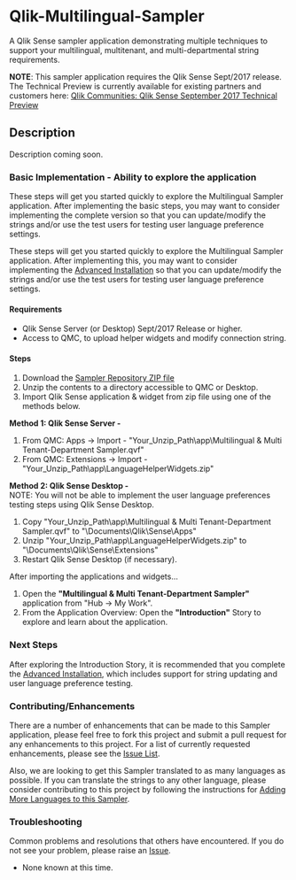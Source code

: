 # Qlik-Multilingual-Sampler
A Qlik Sense sampler application demonstrating multiple techniques to support your multilingual, multitenant, and multi-departmental string requirements.

**NOTE**: This sampler application requires the Qlik Sense Sept/2017 release. The Technical Preview is currently available for existing partners and customers here: [Qlik Communities: Qlik Sense September 2017 Technical Preview](https://community.qlik.com/blogs/technicalbulletin/2017/08/22/qlik-sense-september-2017-technical-preview-is-now-available)

## Description
Description coming soon.

### <a name="simple"></a>Basic Implementation - Ability to explore the application
These steps will get you started quickly to explore the Multilingual Sampler application. After implementing the basic steps, you may want to consider implementing the complete version so that you can update/modify the strings and/or use the test users for testing user language preference settings.

These steps will get you started quickly to explore the Multilingual Sampler application. After implementing this, you may want to consider implementing the [Advanced Installation](./wiki/Full-Implementation) so that you can update/modify the strings and/or use the test users for testing user language preference settings.

#### Requirements
* Qlik Sense Server (or Desktop) Sept/2017 Release or higher.
* Access to QMC, to upload helper widgets and modify connection string.

#### Steps
1. Download the [Sampler Repository ZIP file](https://github.com/newmans99/Qlik-Multilingual-Sampler/archive/master.zip)
2. Unzip the contents to a directory accessible to QMC or Desktop.
3. Import Qlik Sense application & widget from zip file using one of the methods below.

**Method 1: Qlik Sense Server -**
1. From QMC: Apps -> Import - "Your_Unzip_Path\app\Multilingual & Multi Tenant-Department Sampler.qvf"
2. From QMC: Extensions -> Import - "Your_Unzip_Path\app\LanguageHelperWidgets.zip"    

**Method 2: Qlik Sense Desktop -**
<br>NOTE: You will not be able to implement the user language preferences testing steps using Qlik Sense Desktop.
1. Copy "Your_Unzip_Path\app\Multilingual & Multi Tenant-Department Sampler.qvf" to "<user>\Documents\Qlik\Sense\Apps"
2. Unzip "Your_Unzip_Path\app\LanguageHelperWidgets.zip" to "<user>\Documents\Qlik\Sense\Extensions"
3. Restart Qlik Sense Desktop (if necessary).

After importing the applications and widgets...
1. Open the **"Multilingual & Multi Tenant-Department Sampler"** application from "Hub -> My Work".
2. From the Application Overview: Open the **"Introduction"** Story to explore and learn about the application.

### Next Steps
After exploring the Introduction Story, it is recommended that you complete the [Advanced Installation](./wiki/Full-Implementation), which includes support for string updating and user language preference testing. 

### Contributing/Enhancements
There are a number of enhancements that can be made to this Sampler application, please feel free to fork this project and submit a pull request for any enhancements to this project. For a list of currently requested enhancements, please see the [Issue List](./issues).

Also, we are looking to get this Sampler translated to as many languages as possible. If you can translate the strings to any other language, please consider contributing to this project by following the instructions for [Adding More Languages to this Sampler](https://github.com/newmans99/Qlik-Multilingual-Sampler/wiki/How-to-add-more-languages-to-this-Sampler).

### Troubleshooting
Common problems and resolutions that others have encountered. If you do not see your problem, please raise an [Issue](./issues).

* None known at this time.
